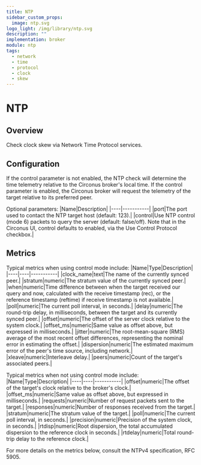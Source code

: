 ```yaml
---
title: NTP
sidebar_custom_props:
  image: ntp.svg
logo_light: /img/library/ntp.svg
description: ""
implementation: broker
module: ntp
tags:
  - network
  - time
  - protocol
  - clock
  - skew
---
```


# NTP

## Overview

Check clock skew via Network Time Protocol services.

## Configuration

If the control parameter is not enabled, the NTP check will determine the time telemetry relative to the Circonus broker's local time. If the control parameter is enabled, the Circonus broker will request the telemetry of the target relative to its preferred peer.

Optional parameters:
|Name|Description|
|----|-----------|
|port|The port used to contact the NTP target host (default: 123).|
|control|Use NTP control (mode 6) packets to query the server (default: false/off). Note that in the Circonus UI, control defaults to enabled, via the Use Control Protocol checkbox.|

## Metrics

Typical metrics when using control mode include:
|Name|Type|Description|
|----|----|-----------|
|clock_name|text|The name of the currently synced peer.|
|stratum|numeric|The stratum value of the currently synced peer.|
|when|numeric|Time difference between when the target received our query and now, calculated with the receive timestamp (rec), or the reference timestamp (reftime) if receive timestamp is not available.|
|poll|numeric|The current poll interval, in seconds.|
|delay|numeric|The round-trip delay, in milliseconds, between the target and its currently synced peer.|
|offset|numeric|The offset of the server clock relative to the system clock.|
|offset_ms|numeric|Same value as offset above, but expressed in milliseconds.|
|jitter|numeric|The root-mean-square (RMS) average of the most recent offset differences, representing the nominal error in estimating the offset.|
|dispersion|numeric|The estimated maximum error of the peer's time source, including network.|
|xleave|numeric|Interleave delay.|
|peers|numeric|Count of the target's associated peers.|

Typical metrics when not using control mode include:
|Name|Type|Description|
|----|----|-----------|
|offset|numeric|The offset of the target's clock relative to the broker's clock.|
|offset_ms|numeric|Same value as offset above, but expressed in milliseconds.|
|requests|numeric|Number of request packets sent to the target.|
|responses|numeric|Number of responses received from the target.|
|stratum|numeric|The stratum value of the target.|
|poll|numeric|The current poll interval, in seconds.|
|precision|numeric|Precision of the system clock, in seconds.|
|rtdisp|numeric|Root dispersion, the total accumulated dispersion to the reference clock in seconds.|
|rtdelay|numeric|Total round-trip delay to the reference clock.|

For more details on the metrics below, consult the NTPv4 specification, RFC 5905.
